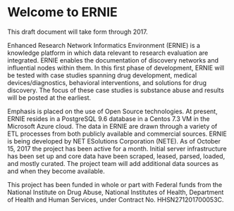 # Welcome to ERNIE

This draft document will take form through 2017.

Enhanced Research Network Informatics Environment (ERNIE) is a knowledge platform in which data relevant to  research 
evaluation are integrated. ERNIE enables the documentation of discovery networks and influential nodes within them. In 
this first phase of development, ERNIE will be tested with case studies spanning drug development, medical 
devices/diagnostics, behavioral interventions, and solutions for drug discovery. The focus of these case studies is 
substance abuse and results will be posted at the earliest. 

Emphasis is placed on the use of Open Source technologies. At present, ERNIE resides in a PostgreSQL 9.6 database in a 
Centos 7.3 VM in the Microsoft Azure cloud. The data in ERNIE are drawn through a variety of ETL processes from both 
publicly available and commercial sources. ERNIE is being developed by NET ESolutions Corporation (NETE). As of 
October 15, 2017 the project has been active for a month. Initial server infrastructure has been set up and core data 
have been scraped, leased, parsed, loaded, and mostly curated. The project team will add additional data sources as and 
when they become available. 

This project has been funded in whole or part  with Federal funds from the National Institute on Drug Abuse, National 
Institutes of Health, Department of Health and Human Services, under Contract No. HHSN271201700053C.
 

